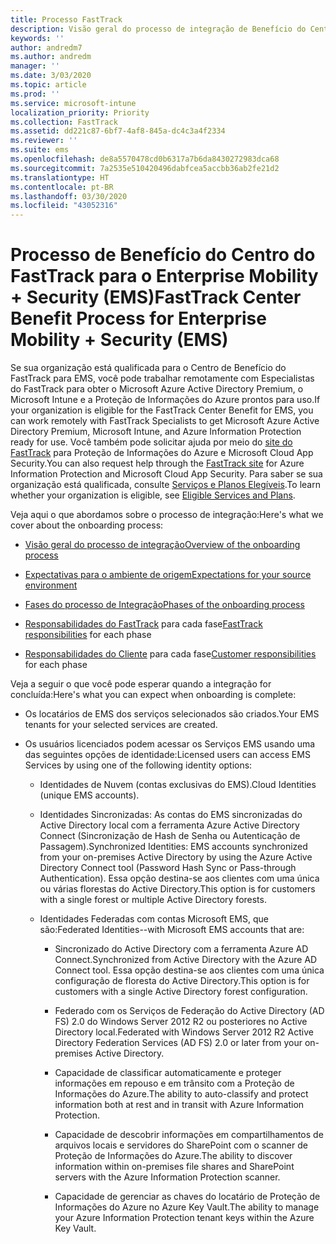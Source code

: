 ```yaml
---
title: Processo FastTrack
description: Visão geral do processo de integração de Benefício do Centro do FastTrack
keywords: ''
author: andredm7
ms.author: andredm
manager: ''
ms.date: 3/03/2020
ms.topic: article
ms.prod: ''
ms.service: microsoft-intune
localization_priority: Priority
ms.collection: FastTrack
ms.assetid: dd221c87-6bf7-4af8-845a-dc4c3a4f2334
ms.reviewer: ''
ms.suite: ems
ms.openlocfilehash: de8a5570478cd0b6317a7b6da8430272983dca68
ms.sourcegitcommit: 7a2535e510420496dabfcea5accbb36ab2fe21d2
ms.translationtype: HT
ms.contentlocale: pt-BR
ms.lasthandoff: 03/30/2020
ms.locfileid: "43052316"
---
```

# <a name="fasttrack-center-benefit-process-for-enterprise-mobility--security-ems"></a><span data-ttu-id="9e44d-103">Processo de Benefício do Centro do FastTrack para o Enterprise Mobility + Security (EMS)</span><span class="sxs-lookup"><span data-stu-id="9e44d-103">FastTrack Center Benefit Process for Enterprise Mobility + Security (EMS)</span></span>
<span data-ttu-id="9e44d-104">Se sua organização está qualificada para o Centro de Benefício do FastTrack para EMS, você pode trabalhar remotamente com Especialistas do FastTrack para obter o Microsoft Azure Active Directory Premium, o Microsoft Intune e a Proteção de Informações do Azure prontos para uso.</span><span class="sxs-lookup"><span data-stu-id="9e44d-104">If your organization is eligible for the FastTrack Center Benefit for EMS, you can work remotely with FastTrack Specialists to get Microsoft Azure Active Directory Premium, Microsoft Intune, and Azure Information Protection ready for use.</span></span> <span data-ttu-id="9e44d-105">Você também pode solicitar ajuda por meio do [site do FastTrack](https://www.microsoft.com/fasttrack/microsoft-365/ems) para Proteção de Informações do Azure e Microsoft Cloud App Security.</span><span class="sxs-lookup"><span data-stu-id="9e44d-105">You can also request help through the [FastTrack site](https://www.microsoft.com/fasttrack/microsoft-365/ems) for Azure Information Protection and Microsoft Cloud App Security.</span></span> <span data-ttu-id="9e44d-106">Para saber se sua organização está qualificada, consulte [Serviços e Planos Elegíveis](M365-eligible-services-and-plans.md).</span><span class="sxs-lookup"><span data-stu-id="9e44d-106">To learn whether your organization is eligible, see [Eligible Services and Plans](M365-eligible-services-and-plans.md).</span></span>


<span data-ttu-id="9e44d-107">Veja aqui o que abordamos sobre o processo de integração:</span><span class="sxs-lookup"><span data-stu-id="9e44d-107">Here's what we cover about the onboarding process:</span></span>

-   [<span data-ttu-id="9e44d-108">Visão geral do processo de integração</span><span class="sxs-lookup"><span data-stu-id="9e44d-108">Overview of the onboarding process</span></span>](EMS-fasttrack-benefit-overview.md)

-   [<span data-ttu-id="9e44d-109">Expectativas para o ambiente de origem</span><span class="sxs-lookup"><span data-stu-id="9e44d-109">Expectations for your source environment</span></span>](EMS-source-environment-expectations.md)

-   [<span data-ttu-id="9e44d-110">Fases do processo de Integração</span><span class="sxs-lookup"><span data-stu-id="9e44d-110">Phases of the onboarding process</span></span>](EMS-onboarding-phases.md)

-   <span data-ttu-id="9e44d-111">[Responsabilidades do FastTrack](EMS-fasttrack-responsibilities.md) para cada fase</span><span class="sxs-lookup"><span data-stu-id="9e44d-111">[FastTrack responsibilities](EMS-fasttrack-responsibilities.md) for each phase</span></span>

-   <span data-ttu-id="9e44d-112">[Responsabilidades do Cliente](EMS-your-responsibilities.md) para cada fase</span><span class="sxs-lookup"><span data-stu-id="9e44d-112">[Customer responsibilities](EMS-your-responsibilities.md) for each phase</span></span>

<span data-ttu-id="9e44d-113">Veja a seguir o que você pode esperar quando a integração for concluída:</span><span class="sxs-lookup"><span data-stu-id="9e44d-113">Here's what you can expect when onboarding is complete:</span></span>

-   <span data-ttu-id="9e44d-114">Os locatários de EMS dos serviços selecionados são criados.</span><span class="sxs-lookup"><span data-stu-id="9e44d-114">Your EMS tenants for your selected services are created.</span></span>

-   <span data-ttu-id="9e44d-115">Os usuários licenciados podem acessar os Serviços EMS usando uma das seguintes opções de identidade:</span><span class="sxs-lookup"><span data-stu-id="9e44d-115">Licensed users can access EMS Services by using one of the following identity options:</span></span>

    -   <span data-ttu-id="9e44d-116">Identidades de Nuvem (contas exclusivas do EMS).</span><span class="sxs-lookup"><span data-stu-id="9e44d-116">Cloud Identities (unique EMS accounts).</span></span>

    -   <span data-ttu-id="9e44d-117">Identidades Sincronizadas: As contas do EMS sincronizadas do Active Directory local com a ferramenta Azure Active Directory Connect (Sincronização de Hash de Senha ou Autenticação de Passagem).</span><span class="sxs-lookup"><span data-stu-id="9e44d-117">Synchronized Identities: EMS accounts synchronized from your on-premises Active Directory by using the Azure Active Directory Connect tool (Password Hash Sync or Pass-through Authentication).</span></span> <span data-ttu-id="9e44d-118">Essa opção destina-se aos clientes com uma única ou várias florestas do Active Directory.</span><span class="sxs-lookup"><span data-stu-id="9e44d-118">This option is for customers with a single forest or multiple Active Directory forests.</span></span>

    -   <span data-ttu-id="9e44d-119">Identidades Federadas com contas Microsoft EMS, que são:</span><span class="sxs-lookup"><span data-stu-id="9e44d-119">Federated Identities--with Microsoft EMS accounts that are:</span></span>

        -   <span data-ttu-id="9e44d-120">Sincronizado do Active Directory com a ferramenta Azure AD Connect.</span><span class="sxs-lookup"><span data-stu-id="9e44d-120">Synchronized from Active Directory with the Azure AD Connect tool.</span></span> <span data-ttu-id="9e44d-121">Essa opção destina-se aos clientes com uma única configuração de floresta do Active Directory.</span><span class="sxs-lookup"><span data-stu-id="9e44d-121">This option is for customers with a single Active Directory forest configuration.</span></span>

        -   <span data-ttu-id="9e44d-122">Federado com os Serviços de Federação do Active Directory (AD FS) 2.0 do Windows Server 2012 R2 ou posteriores no Active Directory local.</span><span class="sxs-lookup"><span data-stu-id="9e44d-122">Federated with Windows Server 2012 R2 Active Directory Federation Services (AD FS) 2.0 or later from your on-premises Active Directory.</span></span>

        -   <span data-ttu-id="9e44d-123">Capacidade de classificar automaticamente e proteger informações em repouso e em trânsito com a Proteção de Informações do Azure.</span><span class="sxs-lookup"><span data-stu-id="9e44d-123">The ability to auto-classify and protect information both at rest and in transit with Azure Information Protection.</span></span> 

        -   <span data-ttu-id="9e44d-124">Capacidade de descobrir informações em compartilhamentos de arquivos locais e servidores do SharePoint com o scanner de Proteção de Informações do Azure.</span><span class="sxs-lookup"><span data-stu-id="9e44d-124">The ability to discover information within on-premises file shares and SharePoint servers with the Azure Information Protection scanner.</span></span> 

        -   <span data-ttu-id="9e44d-125">Capacidade de gerenciar as chaves do locatário de Proteção de Informações do Azure no Azure Key Vault.</span><span class="sxs-lookup"><span data-stu-id="9e44d-125">The ability to manage your Azure Information Protection tenant keys within the Azure Key Vault.</span></span> 

